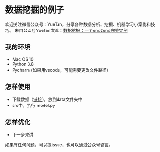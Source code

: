 # 数据挖掘的例子

欢迎关注微信公众号：YueTan，分享各种数据分析、挖掘、机器学习小案例和技巧。
来自公众号YueTan文章：[数据挖掘：一个end2end完整实例](https://mp.weixin.qq.com/s/7XAtXzB-doAfGgqWONcVsQ)


## 我的环境
- Mac OS 10
- Python 3.8
- Pycharm (如果用vscode，可能需要更改文件路径）

## 怎样使用
- 下载数据（[链接](https://www.kaggle.com/c/amazon-employee-access-challenge/data)），放到data文件夹中
- src中，执行 model.py

## 怎样优化
- 下一步来讲

如果有任何问题，可以提issue，也可以通过公众号留言。